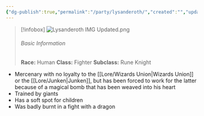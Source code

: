 ```yaml
---
{"dg-publish":true,"permalink":"/party/lysanderoth/","created":"","updated":""}
---
```




> [!infobox]
> ![Lysanderoth IMG Updated.png](/img/user/z_Assets/Lysanderoth%20IMG%20Updated.png)
> ###### Basic Information
> **Race:** Human
> **Class:**  Fighter
> **Subclass:** Rune Knight

- Mercenary with no loyalty to the [[Lore/Wizards Union\|Wizards Union]] or the [[Lore/Junken\|Junken]], but has been forced to work for the latter because of a magical bomb that has been weaved into his heart 
- Trained by giants 
- Has a soft spot for children
- Was badly burnt in a fight with a dragon